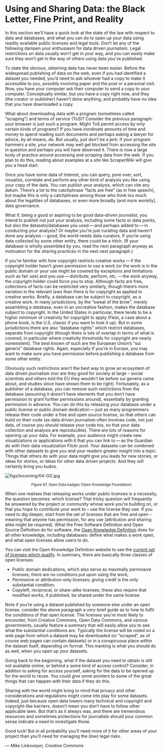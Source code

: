 # Using and Sharing Data: the Black Letter, Fine Print, and Reality

In this section we’ll have a quick look at the state of the law with respect to data and databases, and what you can do to open up your data using readily available public licenses and legal tools. Don’t let any of the following dampen your enthusiasm for data driven journalism. Legal restrictions on data usually won’t get in your way, and you can easily make sure they won’t get in the way of others using data you’ve published.

To state the obvious, obtaining data has never been easier. Before the widespread publishing of data on the web, even if you had identified a dataset you needed, you’d need to ask whoever had a copy to make it accessible to you, possibly involving paper and the post or a personal visit. Now, you have your computer ask their computer to send a copy to your computer. Conceptually similar, but you have a copy right now, and they (the creator or publisher) haven’t done anything, and probably have no idea that you have downloaded a copy.

What about downloading data with a program (sometimes called “scraping”) and terms of service (ToS)? Consider the previous paragraph: your browser is just such a program. Might ToS permit access by only certain kinds of programs? If you have inordinate amounts of time and money to spend reading such documents and perhaps asking a lawyer for advice, by all means, do. But usually, just don’t be a jerk: if your program hammers a site, your network may well get blocked from accessing the site in question and perhaps you will have deserved it. There is now a large body of practice around accessing and scraping data from the web. If you plan to do this, reading about examples at a site like ScraperWiki will give you a head start.

Once you have some data of interest, you can query, pore over, sort, visualize, correlate and perform any other kind of analysis you like using your copy of the data. You can publish your analysis, which can cite any datum. There’s a lot to the catchphrase “facts are free” (as in free speech), but maybe this is only a catchphrase among those who think too much about the legalities of databases, or even more broadly (and more wonkily), data governance.

What if, being a good or aspiring to be good data-driven journalist, you intend to publish not just your analysis, including some facts or data points, but also the datasets/databases you used — and perhaps added to — in conducting your analysis? Or maybe you’re just curating data and haven’t done any analysis — good, the world needs data curators. If you’re using data collected by some other entity, there could be a hitch. (If your database is wholly assembled by you, read the next paragraph anyway as motivation for the sharing practices in the next next paragraph.)

If you’re familiar with how copyright restricts creative works — if the copyright holder hasn’t given permission to use a work (or the work is in the public domain or your use might be covered by exceptions and limitations such as fair use) and you use — distribute, perform, etc. — the work anyway, the copyright holder could force you to stop. Although facts are free, collections of facts can be restricted very similarly, though there’s more variation in the relevant laws than there is for copyright as applied to creative works. Briefly, a database can be subject to copyright, as a creative work. In many jurisdictions, by the “sweat of the brow”, merely assembling a database, even in an uncreative fashion, makes the database subject to copyright. In the United States in particular, there tends to be a higher minimum of creativity for copyright to apply (Feist, a case about a phone book, is the U.S. classic if you want to look it up). But in some jurisdictions there are also “database rights” which restrict databases, separate from copyright (though there is lots of overlap in terms of what is covered, in particular where creativity thresholds for copyright are nearly nonexistent). The best known of such are the European Union’s “sui generis” database rights. Again, especially if you’re in Europe, you may want to make sure you have permission before publishing a database from some other entity.

Obviously such restrictions aren’t the best way to grow an ecosystem of data driven journalism (nor are they good for society at large – social scientists and others told the EU they wouldn’t be before sui generis came about, and studies since have shown them to be right). Fortunately, as a publisher of a database, you can remove such restrictions from the database (assuming it doesn’t have elements that you don’t have permission to grant further permissions around), essentially by granting permission in advance. You can do this by releasing your database under a public license or public domain dedication — just as many programmers release their code under a free and open source license, so that others can build on their code (as data driven journalism often involves code, not just data, of course you should release your code too, so that your data collection and analysis are reproducible). There are lots of reasons for opening up your data. For example, your audience might create new visualizations or applications with it that you can link to — as the Guardian do with their data visualization Flickr pool. Your datasets can be combined with other datasets to give you and your readers greater insight into a topic. Things that others do with your data might give you leads for new stories, or ideas for stories, or ideas for other data driven projects. And they will certainly bring you kudos.

![figs/incoming/04-GG.jpg](http://datajournalismhandbook.org/1.0/en/figs/incoming/04-GG.jpg "Figure 67. Open Data badges (Open Knowledge Foundation)")
<center><small>Figure 67. Open Data badges (Open Knowledge Foundation)</small></center>

When one realises that releasing works under public licenses is a necessity, the question becomes: which license? That tricky question will frequently be answered by the project or community whose work you’re building on, or that you hope to contribute your work to – use the license they use. If you need to dig deeper, start from the set of licenses that are free and open – meaning that anyone has permission, for any use (attribution and sharing alike might be required). What the Free Software Definition and Open Source Definition do for software, the [Open Knowledge Definition](http://opendefinition.org/) does for all other knowledge, including databases: define what makes a work open, and what open licenses allow users to do.

You can visit the Open Knowledge Definition website to see the [current set of licenses which qualify](http://opendefinition.org/licenses/). In summary, there are basically three classes of open licenses:

* Public domain dedications, which also serve as maximally permissive licenses; there are no conditions put upon using the work;
* Permissive or attribution-only licenses; giving credit is the only substantial condition;
* Copyleft, reciprocal, or share-alike licenses; these also require that modified works, if published, be shared under the same license.

Note if you’re using a dataset published by someone else under an open license, consider the above paragraph a very brief guide as to how to fulfil the conditions of that open license. The licenses you’re most likely to encounter, from Creative Commons, Open Data Commons, and various governments, usually feature a summary that will easily allow you to see what the substantial conditions are. Typically the license will be noted on a web page from which a dataset may be downloaded (or “scraped”, as of course web pages can contain datasets) or in a conspicuous place within the dataset itself, depending on format. This marking is what you should do as well, when you open up your datasets.

Going back to the beginning, what if the dataset you need to obtain is still not available online, or behind a some kind of access control? Consider, in addition to asking for access yourself, asking for the data to be opened up for the world to reuse. You could give some pointers to some of the great things that can happen with their data if they do this.

Sharing with the world might bring to mind that privacy and other considerations and regulations might come into play for some datasets. Indeed, just because open data lowers many technical and copyright and copyright-like barriers, doesn’t mean you don’t have to follow other applicable laws. But that’s as it always was, and there are tremendous resources and sometimes protections for journalists should your common sense indicate a need to investigate those.

Good luck! But in all probability you’ll need more of it for other areas of your project than you’ll need for managing the (low) legal risks.

— *Mike Linksvayer, Creative Commons*
